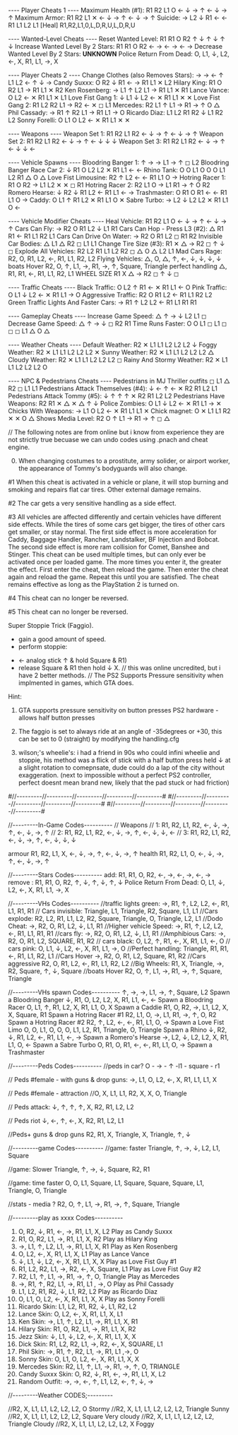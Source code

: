 ﻿---- Player Cheats 1 ----
Maximum Health (#1):                  	R1 R2 L1 O ← ↓ → ↑ ← ↓ → ↑
Maximum Armor:                        	R1 R2 L1 ✕ ← ↓ → ↑ ← ↓ → ↑
Suicide:                              	→ L2 ↓ R1 ← ← R1 L1 L2 L1
[Heal] 									R1,R2,L1,0,L,D,R,U,L,D,R,U

----  Wanted-Level Cheats ---- 
Reset Wanted Level:                   	R1 R1 O R2 ↑ ↓ ↑ ↓ ↑ ↓
Increase Wanted Level By 2 Stars:     	R1 R1 O R2 ← → ← → ← →
Decrease Wanted Level By 2 Stars:     	**UNKNOWN**
Police Return From Dead:				O, L1, ↓, L2, ←, X, R1, L1, →, X

---- Player Cheats 2 ----
Change Clothes (also Removes Stars):	→ → ← ↑ L1 L2 ← ↑ ↓ →
Candy Suxxx:                          	O R2 ↓ R1 ← → R1 L1 ✕ L2
Hilary King:                          	R1 O R2 L1 → R1 L1 ✕ R2
Ken Rosenberg:                        	→ L1 ↑ L2 L1 → R1 L1 ✕ R1
Lance Vance:                          	O L2 ← ✕ R1 L1 ✕ L1
Love Fist Gang 1:                     	↓ L1 ↓ L2 ← ✕ R1 L1 ✕ ✕
Love Fist Gang 2:                     	R1 L2 R2 L1 → R2 ← ✕ ◻ L1
Mercedes:                             	R2 L1 ↑ L1 → R1 → ↑ O △
Phil Cassady:                         	→ R1 ↑ R2 L1 → R1 L1 → O
Ricardo Diaz:                         	L1 L2 R1 R2 ↓ L1 R2 L2
Sonny Forelli:                        	O L1 O L2 ← ✕ R1 L1 ✕ ✕
 
---- Weapons ----
Weapon Set 1:                         	R1 R2 L1 R2 ← ↓ → ↑ ← ↓ → ↑
Weapon Set 2:                         	R1 R2 L1 R2 ← ↓ → ↑ ← ↓ ↓ ↓
Weapon Set 3:                         	R1 R2 L1 R2 ← ↓ → ↑ ← ↓ ↓ ←
 
---- Vehicle Spawns ----
Bloodring Banger 1:                   	↑ → → L1 → ↑ ◻ L2
Bloodring Banger Race Car 2:           	↓ R1 O L2 L2 ✕ R1 L1 ← ←
Rhino Tank:                           	O O L1 O O O L1 L2 R1 △ O △
Love Fist Limousine:                  	R2 ↑ L2 ← ← R1 L1 O →
Hotring Racer 1:                      	R1 O R2 → L1 L2 ✕ ✕ ◻ R1
Hotring Racer 2:                      	R2 L1 O → L1 R1 → ↑ O R2
Romero Hearse:                        	↓ R2 ↓ R1 L2 ← R1 L1 ← →
Trashmaster:                          	O R1 O R1 ← ← R1 L1 O →
Caddy:                                	O L1 ↑ R1 L2 ✕ R1 L1 O ✕
Sabre Turbo:                          	→ L2 ↓ L2 L2 ✕ R1 L1 O ←
 
---- Vehicle Modifier Cheats  ----
Heal Vehicle:							R1 R2 L1 O ← ↓ → ↑ ← ↓ → ↑
Cars Can Fly:                         	→ R2 O R1 L2 ↓ L1 R1
Cars Can Hop - Press L3 (#2):         	△ R1 R1 ← R1 L1 R2 L1
Cars Can Drive On Water:              	→ R2 O R1 L2 ◻ R1 R2
Invisible Car Bodies:                 	△ L1 △ R2 ◻ L1 L1
Change Tire Size (#3):                	R1 ✕ △ → R2 ◻ ↑ ↓ ◻
Explode All Vehicles:                 	R2 L2 R1 L1 L2 R2 ◻ △ O △ L2 L1
Mad Cars Rage: 			      			R2, O, R1, L2, ←, R1, L1, R2, L2
Flying Vehicles: 		      			△, O, △, ↑, ←, ↓, ↓, ↓, ↓
boats Hover								R2, O, ↑, L1, →, R1, →, ↑, Square, Triangle
perfect handling						△, R1, R1, ←,  R1, L1, R2,  L1
WHEEL SIZE								R1 X △ → R2  ◻  ↑ ↓  ◻ 

---- Traffic Cheats ----
Black Traffic:                        	O L2 ↑ R1 ← ✕ R1 L1 ← O
Pink Traffic:                         	O L1 ↓ L2 ← ✕ R1 L1 → O
Aggressive Traffic:                   	R2 O R1 L2 ← R1 L1 R2 L2
Green Traffic Lights And Faster Cars: 	→ R1 ↑ L2 L2 ← R1 L1 R1 R1

----  Gameplay Cheats ---- 
Increase Game Speed:                  	△ ↑ → ↓ L2 L1 ◻
Decrease Game Speed:                  	△ ↑ → ↓ ◻ R2 R1
Time Runs Faster:                     	O O L1 ◻ L1 ◻ ◻ ◻ L1 △ O △
 
----  Weather Cheats ---- 
Default Weather:                      	R2 ✕ L1 L1 L2 L2 L2 ↓
Foggy Weather:                        	R2 ✕ L1 L1 L2 L2 L2 ✕
Sunny Weather:                        	R2 ✕ L1 L1 L2 L2 L2 △
Cloudy Weather:                       	R2 ✕ L1 L1 L2 L2 L2 ◻
Rainy And Stormy Weather:             	R2 ✕ L1 L1 L2 L2 L2 O
 
----  NPC & Pedestrians Cheats ---- 
Pedestrians in  MJ Thriller outfits		◻ L1 △ R2 ◻ L1 L1
Pedestrians Attack Themselves (#4):   	↓ ← ↑ ← ✕ R2 R1 L2 L1
Pedestrians Attack Tommy (#5):        	↓ ↑ ↑ ↑ ✕ R2 R1 L2 L2
Pedestrians Have Weapons:             	R2 R1 ✕ △ ✕ △ ↑ ↓
Police Zombies:                    		O L1 ↓ L2 ← ✕ R1 L1 → ✕
Chicks With Weapons:                  	→ L1 O L2 ← ✕ R1 L1 L1 ✕
Chick magnet:                       	O ✕ L1 L1 R2 ✕ ✕ O △
Shows Media Level:                    	R2 O ↑ L1 → R1 → ↑ ◻ △


 
// The following notes are from online but i know from experience they are not strictly true becuase we can undo codes using .pnach and cheat engine.

0. When changing costumes to a prostitute, army solider, or airport 
worker, the appearance of Tommy's bodyguards will also change.


#1 When this cheat is activated in a vehicle or plane, it will stop burning and smoking and repairs flat car tires. Other external damage remains.
 
#2 The car gets a very sensitive handling as a side effect.
 
#3 All vehicles are affected differently and certain vehicles have different side effects.
   While the tires of some cars get bigger, the tires of other cars get smaller, or stay normal.
   The first side effect is more acceleration for Caddy, Baggage Handler, Rancher, Landstalker, BF Injection and Bobcat.
   The second side effect is more ram collision for Comet, Banshee and Stinger.
   This cheat can be used multiple times, but can only ever be activated once per loaded game. The more times you enter it, the greater the effect.
   First enter the cheat, then reload the game. Then enter the cheat again and reload the game. Repeat this until you are satisfied.
   The cheat remains effective as long as the PlayStation 2 is turned on.
 
#4 This cheat can no longer be reversed.
 
#5 This cheat can no longer be reversed.

Super Stoppie Trick (Faggio). 

* gain a good amount of speed. 
* perform stoppie:
 - ← analog stick ↑ & hold Square & R1)
 - release Square & R1 then hold ↓ X.
 // this was online uncredited, but i have 2 better methods.
 // The PS2 Supports Pressure sensitivity when implmented in games, which GTA does.
 
 Hint:
 1. GTA supports pressure sensitivity on button presses PS2 hardware - allows half button presses
 2. The faggio is set to always ride at an angle of -35degrees or +30, this can be set to 0 (straight) by modifying the handling.cfg
 
 3. wilson;'s wheelie's:
 i had a friend in 90s who could infini wheelie and stoppie, his method was a flick of stick with a half button press held ↓ at a slight rotation to comepnsate, dude could do a lap of the city without exaggeration. (next to impossible without a perfect PS2 controller, perfect doesnt mean brand new, likely that the pad stuck or had friction)




#//---------//---------//---------//---------//---------#
#//---------//---------//---------//---------//---------#
#//---------//---------//---------//---------//---------#



//---------In-Game Codes----------
// Weapons
// 1: R1, R2, L1, R2, ←, ↓, →, ↑, ←, ↓, →, ↑
// 2: R1, R2, L1, R2, ←, ↓, →, ↑, ←, ↓, ↓, ←
// 3: R1, R2, L1, R2, ←, ↓, →, ↑, ←, ↓, ↓, ↓

armour					R1, R2, L1, X, ←, ↓, →, ↑, ←, ↓, →, ↑
health					R1, R2, L1, O, ←, ↓, →, ↑, ←, ↓, →, ↑


//---------Stars Codes----------
add: 						R1, R1, O, R2, ←, →, ←, →, ←, →
remove :					R1, R1, O, R2, ↑, ↓, ↑, ↓, ↑, ↓
Police Return From Dead:	O, L1, ↓, L2, ←, X, R1, L1, →, X

//---------VHs Codes----------
//traffic lights green:		→, R1, ↑, L2, L2, ←, R1, L1, R1, R1
// Cars invisible:			Triangle, L1, Triangle, R2, Square, L1, L1
//Cars explode:				R2, L2, R1, L1, L2, R2, Square, Triangle, O, Triangle, L2, L1
//Dodo Cheat:				→, R2, O, R1, L2, ↓, L1, R1
//Higher vehicle Speed:		→, R1, ↑, L2, L2, ←, R1, L1, R1, R1
//cars fly:					→, R2, O, R1, L2, ↓, L1, R1
//Amphibious Cars: 			→, R2, O, R1, L2, SQUARE, R1, R2
// cars black:				O, L2, ↑, R1, ←, X, R1, L1, ←, O
// cars pink:				O, L1, ↓, L2, ←, X, R1, L1, →, O
//Perfect handling:			Triangle, R1, R1, ←, R1, L1, R2, L1
//Cars Hover				→, R2, O, R1, L2, Square, R1, R2
//Cars aggressive			R2, O, R1, L2, ←, R1, L1, R2, L2
//Big Wheels: 				R1, X, Triangle, →, R2, Square, ↑, ↓, Square
//boats Hover				R2, O, ↑, L1, →, R1, →, ↑, Square, Triangle

//---------VHs spawn Codes----------
↑, →, →, L1, →, ↑, Square, L2 				Spawn a Bloodring Banger
↓, R1, O, L2, L2, X, R1, L1, ←, ← 			Spawn a Bloodring Racer
O, L1, ↑, R1, L2, X, R1, L1, O, X 				Spawn a Caddie
R1, O, R2, →, L1, L2, X, X, Square, R1 			Spawn a Hotring Racer #1
R2, L1, O, →, L1, R1, →, ↑, O, R2 		Spawn a Hotring Racer #2
R2, ↑, L2, ←, ←, R1, L1, O, → 				Spawn a Love Fist Limo
O, O, L1, O, O, O, L1, L2, R1, Triangle, O, Triangle 	Spawn a Rhino
↓, R2, ↓, R1, L2, ←, R1, L1, ←, → 			Spawn a Romero's Hearse
→, L2, ↓, L2, L2, X, R1, L1, O, ← 			Spawn a Sabre Turbo
O, R1, O, R1, ←, ←, R1, L1, O, → 	Spawn a Trashmaster

//---------Peds Codes----------
//peds in car?				O - → - ↑ -l1 - square - r1

// Peds #female - with guns & drop guns:
→, L1, O, L2, ←, X, R1, L1, L1, X

// Peds #female - attraction
//O, X, L1, L1, R2, X, X, O, Triangle

// Peds attack:				↓, ↑, ↑, ↑, X, R2, R1, L2, L2

// Peds riot 				↓, ←, ↑, ←, X, R2, R1, L2, L1

//Peds+ guns & drop guns	R2, R1, X, Triangle, X, Triangle, ↑, ↓

//---------game Codes----------
//game: faster				Triangle, ↑, →, ↓, L2, L1, Square

//game: Slower				Triangle, ↑, →, ↓, Square, R2, R1

//game: time faster		O, O, L1, Square, L1, Square, Square, Square, L1, Triangle, O, Triangle

//stats - media ?
R2, O, ↑, L1, →, R1, →, ↑, Square, Triangle

//---------play as xxxx Codes----------

1. O, R2, ↓, R1, ←, →, R1, L1, X, L2 	Play as Candy Suxxx
2. R1, O, R2, L1, →, R1, L1, X, R2 	Play as Hilary King
13. →, L1, ↑, L2, L1, →, R1, L1, X, R1 	Play as Ken Rosenberg
4. O, L2, ←, X, R1, L1, X, L1 	Play as Lance Vance
5. ↓, L1, ↓, L2, ←, X, R1, L1, X, X 	Play as Love Fist Guy #1
6. R1, L2, R2, L1, →, R2, ←, X, Square, L1 	Play as Love Fist Guy #2
7. R2, L1, ↑, L1, →, R1, →, ↑, O, Triangle 	Play as Mercedes
8. →, R1, ↑, R2, L1, →, R1, L1 , →, O 	Play as Phil Cassady
9. L1, L2, R1, R2, ↓, L1, R2, L2 	Play as Ricardo Diaz
10. O, L1, O, L2, ←, X, R1, L1, X, X 	Play as Sonny Forelli
13. Ricardo Skin: L1, L2, R1, R2, ↓, L1, R2, L2
14. Lance Skin: O, L2, ←, X, R1, L1, X, L1
15. Ken Skin: →, L1, ↑, L2, L1, →, R1, L1, X, R1
16. Hilary Skin: R1, O, R2, L1, →, R1, L1, X, R2
17. Jezz Skin: ↓, L1, ↓, L2, ←, X, R1, L1, X, X
18. Dick Skin: R1, L2, R2, L1, →, R2, ←, X, SQUARE, L1
19. Phil Skin: →, R1, ↑, R2, L1, →, R1, L1 ,→, O
20. Sonny Skin: O, L1, O, L2, ←, X, R1, L1, X, X
21. Mercedes Skin: R2, L1, ↑, L1, →, R1, →, ↑, O, TRIANGLE
22. Candy Suxxx Skin: O, R2, ↓, R1, ←, →, R1, L1, X, L2
23. Random Outfit: →, →, ←, ↑, L1, L2, ←, ↑, ↓, →

//---------Weather CODES;---------

//R2, X, L1, L1, L2, L2, L2, O 	Stormy 
//R2, X, L1, L1, L2, L2, L2, Triangle 	Sunny 
//R2, X, L1, L1, L2, L2, L2, Square 	Very cloudy
//R2, X, L1, L1, L2, L2, L2, Triangle	Cloudy 
//R2, X, L1, L1, L2, L2, L2, X			Foggy 